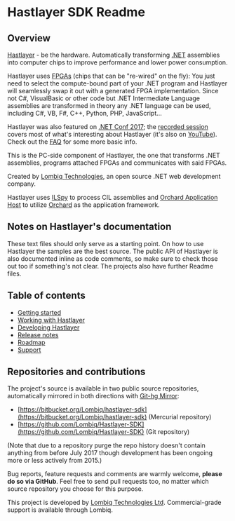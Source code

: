 # Hastlayer SDK Readme



## Overview

[Hastlayer](https://hastlayer.com/) - be the hardware. Automatically transforming [.NET](https://www.microsoft.com/net/) assemblies into computer chips to improve performance and lower power consumption.

Hastlayer uses [FPGAs](https://en.wikipedia.org/wiki/Field-programmable_gate_array) (chips that can be "re-wired" on the fly): You just need to select the compute-bound part of your .NET program and Hastlayer will seamlessly swap it out with a generated FPGA implementation. Since not C#, VisualBasic or other code but .NET Intermediate Language assemblies are transformed in theory any .NET language can be used, including C#, VB, F#, C++, Python, PHP, JavaScript...

Hastlayer was also featured on [.NET Conf 2017](https://channel9.msdn.com/events/dotnetConf/2017/T212); the [recorded session](https://channel9.msdn.com/events/dotnetConf/2017/T212) covers most of what's interesting about Hastlayer (it's also on [YouTube](https://www.youtube.com/watch?v=03Sq5m3eUSs)). Check out the [FAQ](https://hastlayer.com/faq) for some more basic info.
 
This is the PC-side component of Hastlayer, the one that transforms .NET assemblies, programs attached FPGAs and communicates with said FPGAs.

Created by [Lombiq Technologies](https://lombiq.com/), an open source .NET web development company.

Hastlayer uses [ILSpy](http://ilspy.net/) to process CIL assemblies and [Orchard Application Host](https://github.com/Lombiq/Orchard-Application-Host) to utilize [Orchard](http://orchardproject.net/) as the application framework.


## Notes on Hastlayer's documentation

These text files should only serve as a starting point. On how to use Hastlayer the samples are the best source. The public API of Hastlayer is also documented inline as code comments, so make sure to check those out too if something's not clear. The projects also have further Readme files.


## Table of contents

- [Getting started](Docs/GettingStarted.md)
- [Working with Hastlayer](Docs/WorkingWithHastlayer.md)
- [Developing Hastlayer](Docs/DevelopingHastlayer.md)
- [Release notes](Docs/ReleaseNotes.md)
- [Roadmap](Docs/Roadmap.md)
- [Support](Docs/Support.md)


## Repositories and contributions

The project's source is available in two public source repositories, automatically mirrored in both directions with [Git-hg Mirror](https://githgmirror.com):

- [https://bitbucket.org/Lombiq/hastlayer-sdk](https://bitbucket.org/Lombiq/hastlayer-sdk) (Mercurial repository)
- [https://github.com/Lombiq/Hastlayer-SDK](https://github.com/Lombiq/Hastlayer-SDK) (Git repository)

(Note that due to a repository purge the repo history doesn't contain anything from before July 2017 though development has been ongoing more or less actively from 2015.)

Bug reports, feature requests and comments are warmly welcome, **please do so via GitHub**. Feel free to send pull requests too, no matter which source repository you choose for this purpose.

This project is developed by [Lombiq Technologies Ltd](https://lombiq.com/). Commercial-grade support is available through Lombiq.